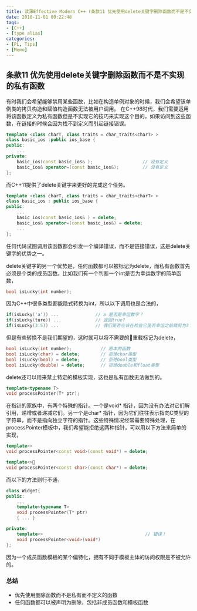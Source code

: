```yaml
---
title: 读薄Effective Modern C++ (条款11 优先使用delete关键字删除函数而不是不实现的私有函数)
date: 2018-11-01 00:22:48
tags:
- [C++]
- [type alias]
categories:
- [PL, Tips]
- [Memo]
---
```


## 条款11 优先使用delete关键字删除函数而不是不实现的私有函数 
有时我们会希望能够禁用某些函数，比如在构造单例对象的时候，我们会希望该单例类的拷贝构造和赋值构造函数无法被用户调用。
在C++98时代，我们需要运用将该函数定义为私有函数但是不实现它的技巧来实现这个目的，如果访问到这些函数，在链接的时候会因为找不到定义而引起链接错误。
<!-- more -->
```cpp
template <class charT, class traits = char_traits<charT> >
class basic_ios :public ios_base {
public:
	...
private:
	basic_ios(const basic_ios& );                   // 没有定义
	basic_ios& operator=(const basic_ios&);         // 没有定义
};
```
而C++11提供了delete关键字来更好的完成这个任务。
```cpp
template <class charT, class traits = char_traits<charT> >
class basic_ios : public ios_base {
public:
    ...
    basic_ios(const basic_ios& ) = delete;
    basic_ios& operator=(const basic_ios&) = delete;
    ...
};
```
任何代码试图调用该函数都会引发一个编译错误，而不是链接错误，这是delete关键字的优势之一。

delete关键字的另一个优势是，任何函数都可以被标记为delete，而私有函数首先必须是个类的成员函数。比如我们有一个判断一个int是否为幸运数字的简单函数，
```cpp
bool isLucky(int number);
```
因为C++中很多类型都能隐式转换为int，所以以下调用也是合法的，
```cpp
if(isLucky('a')) ...              // a 是否是幸运数字？
if(isLucky(ture)) ...             // 返回true?
if(isLucky(3.5)) ...              // 我们是否应该在检查它是否幸运之前裁剪为3？
```

但是有些转换不是我们期望的，这时就可以将不需要的重载标记为delete，
```cpp
bool isLucky(int number);           // 原本的函数
bool isLucky(char) = delete;        // 拒绝char类型
bool isLucky(bool) = delete;        // 拒绝bool类型
bool isLucky(double) = delete;      // 拒绝double和float类型
```

delete还可以用来禁止特定的模板实现，这也是私有函数无法做到的。
```cpp
template<typename T>
void processPointer(T* ptr);
```
在指针的家族中，有两个特殊的指针。一个是void* 指针，因为没有办法对它们解引用，递增或者递减它们。另一个是char* 指针，因为它们往往表示指向C类型的字符串，而不是指向独立字符的指针。这些特殊情况经常需要特殊处理，在processPointer模板中，我们希望能拒绝这两种指针，可以用以下方法来简单的实现，
```cpp
template<>
void processPointer<const void>(const void*) = delete;

template<>
void processPointer<const char>(const char*) = delete;
```
而以下的方法则行不通，
```cpp
class Widget{
public:
    ...
    template<typename T>
    void processPointer(T* ptr)
    { ... }

private:
    template<>                                       // 错误！
    void processPointer<void>(void*)
};
```
因为一个成员函数模板的某个偏特化，拥有不同于模板主体的访问权限是不被允许的。

### 总结
- 优先使用删除函数而不是私有而不定义的函数
- 任何函数都可以被声明为删除，包括非成员函数和模板函数
